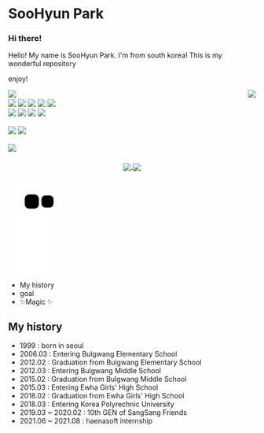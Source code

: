 <!--
**vivian0304/vivian0304** is a ✨ _special_ ✨ repository because its `README.md` (this file) appears on your GitHub profile.

Here are some ideas to get you started:

- 🔭 I’m currently working on ...
- 🌱 I’m currently learning ...
- 👯 I’m looking to collaborate on ...
- 🤔 I’m looking for help with ...
- 💬 Ask me about ...
- 📫 How to reach me: ...
- 😄 Pronouns: ...
- ⚡ Fun fact: ...
-->


# SooHyun Park
### Hi there!
Hello! My name is SooHyun Park. I'm from south korea!
This is my wonderful repository

enjoy!

<div align="center">
  <img align="right" src="http://mazassumnida.wtf/api/v2/generate_badge?boj=vivian0304" />
  
  <div align="left">
    <img src="https://img.shields.io/github/last-commit/vivian0304/vivian0304.svg"/><br>
    <img src="https://img.shields.io/badge/Java-orange?style=flat-square&logo=Java&logoColor=white"/>
    <img src="https://img.shields.io/badge/AngularJs-red?style=flat-square&logo=Angular&logoColor=white"/>
    <img src="https://img.shields.io/badge/JavaScript-F7DF1E?style=flat-square&logo=JavaScript&logoColor=white"/>
    <img src="https://img.shields.io/badge/jQuery-blue?style=flat-square&logo=jQuery&logoColor=white"/>
    <img src="https://img.shields.io/badge/eclipse-purple?style=flat-square&logo=eclipse&logoColor=white"/><br>
    <img src="https://img.shields.io/badge/Adobe Dreamweaver-FF61F6?style=flat-square&logo=Adobe Dreamweaver&logoColor=white"/>
    <img src="https://img.shields.io/badge/spring-green?style=flat-square&logo=spring&logoColor=white"/>
    <img src="https://img.shields.io/badge/Mysql-orange?style=flat-square&logo=Mysql&logoColor=white"/>
    <img src="https://img.shields.io/badge/MariaDB-brown?style=flat-square&logo=MariaDB&logoColor=white"/><br><br>
    <img src="https://img.shields.io/badge/Python-3766AB?style=flat-square&logo=Python&logoColor=white"/>
    <img src="https://img.shields.io/badge/Jupyter-F37626?style=flat-square&logo=Jupyter&logoColor=white"/><br><br>
    <img src="https://img.shields.io/badge/C-purple?style=flat-square&logo=c&logoColor=white"/>
  </div>
</div>

<br>

<div align="center">
  <a href="https://github.com/vivian0304">
    <img align="center" src="https://github-readme-stats.vercel.app/api?username=vivian0304" />
  </a>
  <a href="https://github.com/vivian0304">
    <img align="center" src="https://github-readme-stats.vercel.app/api/top-langs/?username=vivian0304&langs_count=4" />
  </a>
</div>

![snake gif](https://github.com/vivian0304/vivian0304/blob/output/github-contribution-grid-snake.svg)

- My history
- goal
- ✨Magic ✨

## My history

- 1999 : born in seoul
- 2006.03 : Entering Bulgwang Elementary School
- 2012.02 : Graduation from Bulgwang Elementary School
- 2012.03 : Entering Bulgwang Middle School
- 2015.02 : Graduation from Bulgwang Middle School
- 2015.03 : Entering Ewha Girls' High School
- 2018.02 : Graduation from Ewha Girls' High School
- 2018.03 : Entering Korea Polyrechnic University
- 2019.03 ~ 2020.02 : 10th GEN of SangSang Friends
- 2021.06 ~ 2021.08 : haenasoft internship


